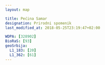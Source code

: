 ```yaml
---
layout: map

title: Pećina Samar
designation: Prirodni spomenik
last_modified_at: 2018-05-25T23:19:47+02:00

WDPA: [328902]
BioRaS: [93]
geoSrbija:
  L1_183: [20]
  L1_362: [61]
---
```

